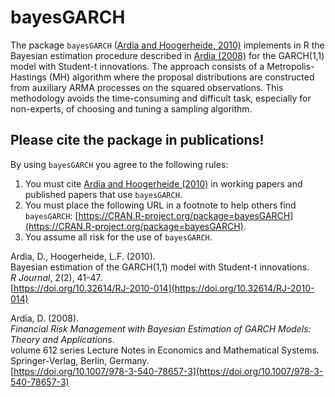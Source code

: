 # bayesGARCH

The package `bayesGARCH` ([Ardia and Hoogerheide, 2010)](https://doi.org/10.32614/RJ-2010-014) implements in R 
the Bayesian estimation procedure described 
in [Ardia (2008)](https://doi.org/10.1007/978-3-540-78657-3) for the GARCH(1,1) model with Student-t innovations.
The approach consists of a Metropolis-Hastings (MH) algorithm where the proposal distributions
are constructed from auxiliary ARMA processes on the squared observations. This methodology 
avoids the time-consuming and difficult task, especially for non-experts, of choosing and tuning 
a sampling algorithm. 

## Please cite the package in publications!

By using `bayesGARCH` you agree to the following rules: 

1) You must cite [Ardia and Hoogerheide (2010)](https://doi.org/10.32614/RJ-2010-014) in working papers and published papers that use `bayesGARCH`.
2) You must place the following URL in a footnote to help others find `bayesGARCH`: [https://CRAN.R-project.org/package=bayesGARCH](https://CRAN.R-project.org/package=bayesGARCH). 
3) You assume all risk for the use of `bayesGARCH`.

Ardia, D., Hoogerheide, L.F. (2010).  
Bayesian estimation of the GARCH(1,1) model with Student-t innovations.  
_R Journal_, 2(2), 41-47.    
[https://doi.org/10.32614/RJ-2010-014](https://doi.org/10.32614/RJ-2010-014)    

Ardia, D. (2008).    
_Financial Risk Management with Bayesian Estimation of GARCH Models: Theory and Applications_.   
volume 612 series Lecture Notes in Economics and Mathematical Systems. Springer-Verlag, Berlin, Germany.    
[https://doi.org/10.1007/978-3-540-78657-3](https://doi.org/10.1007/978-3-540-78657-3)    
